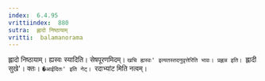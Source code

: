 ```yaml
---
index:  6.4.95
vrittiindex:  880
sutra:  ह्लादो निष्ठायाम्
vritti:  balamanorama 
---
```


ह्लादो निष्ठायाम्। ह्यस्वः स्यादिति। सेषपूरणमिदम्। `खचि ह्यस्वः' इत्यतस्तदनुवृत्तेरिति भावः। प्रह्लन्न इति। `ह्लादी सुखे'। क्तः। `�आईदितः' इति नेट्। `रदाभ्यांट मिति नत्वम्।

